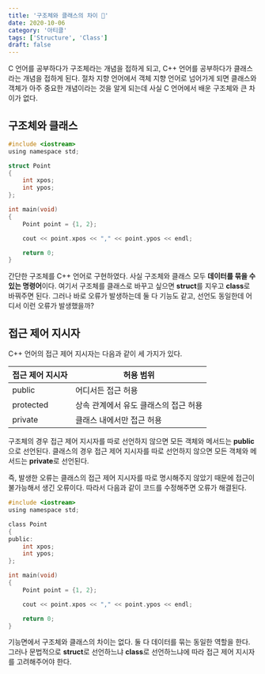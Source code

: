 ```yaml
---
title: '구조체와 클래스의 차이 🔀'
date: 2020-10-06
category: '아티클'
tags: ['Structure', 'Class']
draft: false
---
```


C 언어를 공부하다가 구조체라는 개념을 접하게 되고, C++ 언어를 공부하다가 클래스라는 개념을 접하게 된다. 절차 지향 언어에서 객체 지향 언어로 넘어가게 되면 클래스와 객체가 아주 중요한 개념이라는 것을 알게 되는데 사실 C 언어에서 배운 구조체와 큰 차이가 없다.

## 구조체와 클래스

```c
#include <iostream>
using namespace std;

struct Point
{
	int xpos;
	int ypos;
};

int main(void)
{
	Point point = {1, 2};

	cout << point.xpos << "," << point.ypos << endl;

	return 0;
}
```

간단한 구조체를 C++ 언어로 구현하였다. 사실 구조체와 클래스 모두 **데이터를 묶을 수 있는 명령어**이다. 여기서 구조체를 클래스로 바꾸고 싶으면 **struct**를 지우고 **class**로 바꿔주면 된다. 그러나 바로 오류가 발생하는데 둘 다 기능도 같고, 선언도 동일한데 어디서 이런 오류가 발생했을까?

## 접근 제어 지시자

C++ 언어의 접근 제어 지시자는 다음과 같이 세 가지가 있다.

| 접근 제어 지시자 | 허용 범위                             |
| ---------------- | ------------------------------------- |
| public           | 어디서든 접근 허용                    |
| protected        | 상속 관계에서 유도 클래스의 접근 허용 |
| private          | 클래스 내에서만 접근 허용             |

구조체의 경우 접근 제어 지시자를 따로 선언하지 않으면 모든 객체와 메서드는 **public**으로 선언된다. 클래스의 경우 접근 제어 지시자를 따로 선언하지 않으면 모든 객체와 메서드는 **private**로 선언된다.

즉, 발생한 오류는 클래스의 접근 제어 지시자를 따로 명시해주지 않았기 때문에 접근이 불가능해서 생긴 오류이다. 따라서 다음과 같이 코드를 수정해주면 오류가 해결된다.

```c
#include <iostream>
using namespace std;

class Point
{
public:
	int xpos;
	int ypos;
};

int main(void)
{
	Point point = {1, 2};

	cout << point.xpos << "," << point.ypos << endl;

	return 0;
}
```

기능면에서 구조체와 클래스의 차이는 없다. 둘 다 데이터를 묶는 동일한 역할을 한다. 그러나 문법적으로 **struct**로 선언하느냐 **class**로 선언하느냐에 따라 접근 제어 지시자를 고려해주어야 한다.
